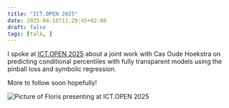 ```yaml
---
title: "ICT.OPEN 2025"
date: 2025-04-16T11:29:45+02:00
draft: false
tags: [talk, ]
---
```


I spoke at [ICT.OPEN 2025](https://ictopen.nl/) about a joint work with Cas Oude Hoekstra on predicting conditional percentiles with fully transparent models using the pinball loss and symbolic regression.

More to follow soon hopefully!

![Picture of Floris presenting at ICT.OPEN 2025](/imgs/ictopen2025.jpg)

